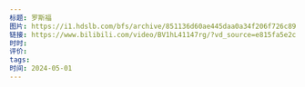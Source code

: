 ```yaml
---
标题: 罗斯福
图片: https://i1.hdslb.com/bfs/archive/851136d60ae445daa0a34f206f726c8946f68c37.jpg@518w_290h_1c_!web-video-share-cover.avif
链接: https://www.bilibili.com/video/BV1hL41147rg/?vd_source=e815fa5e2c428a98163e9d19be40ec58
时时: 
评价: 
tags: 
时间: 2024-05-01
---
```


